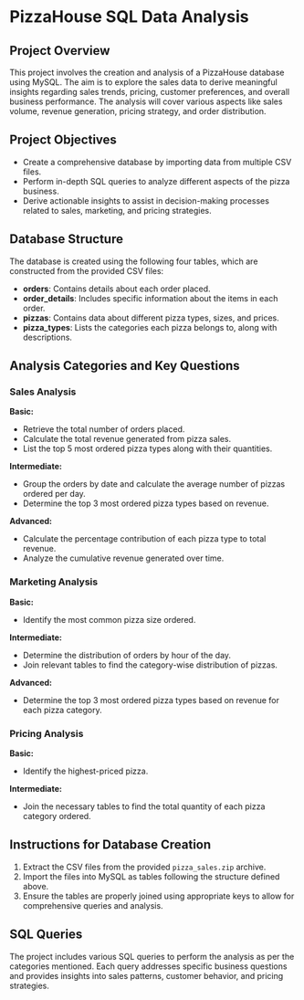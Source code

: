 # PizzaHouse SQL Data Analysis

## Project Overview

This project involves the creation and analysis of a PizzaHouse database using MySQL. The aim is to explore the sales data to derive meaningful insights regarding sales trends, pricing, customer preferences, and overall business performance. The analysis will cover various aspects like sales volume, revenue generation, pricing strategy, and order distribution.

## Project Objectives

- Create a comprehensive database by importing data from multiple CSV files.
- Perform in-depth SQL queries to analyze different aspects of the pizza business.
- Derive actionable insights to assist in decision-making processes related to sales, marketing, and pricing strategies.

## Database Structure

The database is created using the following four tables, which are constructed from the provided CSV files:

- **orders**: Contains details about each order placed.
- **order_details**: Includes specific information about the items in each order.
- **pizzas**: Contains data about different pizza types, sizes, and prices.
- **pizza_types**: Lists the categories each pizza belongs to, along with descriptions.

## Analysis Categories and Key Questions

### Sales Analysis

**Basic:**
- Retrieve the total number of orders placed.
- Calculate the total revenue generated from pizza sales.
- List the top 5 most ordered pizza types along with their quantities.

**Intermediate:**
- Group the orders by date and calculate the average number of pizzas ordered per day.
- Determine the top 3 most ordered pizza types based on revenue.

**Advanced:**
- Calculate the percentage contribution of each pizza type to total revenue.
- Analyze the cumulative revenue generated over time.

### Marketing Analysis

**Basic:**
- Identify the most common pizza size ordered.

**Intermediate:**
- Determine the distribution of orders by hour of the day.
- Join relevant tables to find the category-wise distribution of pizzas.

**Advanced:**
- Determine the top 3 most ordered pizza types based on revenue for each pizza category.

### Pricing Analysis

**Basic:**
- Identify the highest-priced pizza.

**Intermediate:**
- Join the necessary tables to find the total quantity of each pizza category ordered.

## Instructions for Database Creation
1. Extract the CSV files from the provided `pizza_sales.zip` archive.
2. Import the files into MySQL as tables following the structure defined above.
3. Ensure the tables are properly joined using appropriate keys to allow for comprehensive queries and analysis.

## SQL Queries
The project includes various SQL queries to perform the analysis as per the categories mentioned. Each query addresses specific business questions and provides insights into sales patterns, customer behavior, and pricing strategies.
